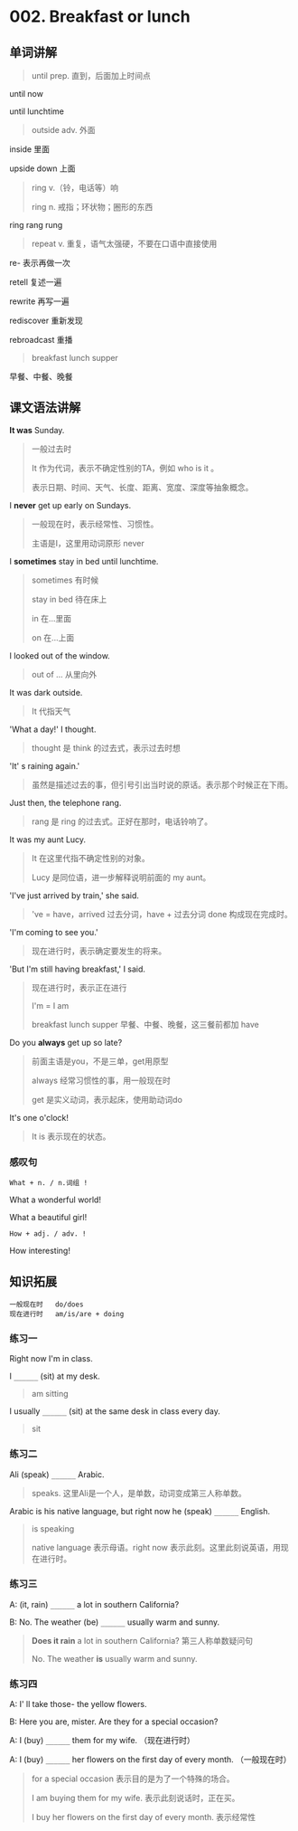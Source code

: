 # 002. Breakfast or lunch

## 单词讲解

> until prep. 直到，后面加上时间点

until now

until lunchtime



> outside adv. 外面

inside 里面

upside down 上面



> ring v.（铃，电话等）响
>
> ring n. 戒指；环状物；圈形的东西

ring  rang  rung



> repeat v. 重复，语气太强硬，不要在口语中直接使用

re- 表示再做一次

retell 复述一遍

rewrite 再写一遍

rediscover 重新发现

rebroadcast 重播



> breakfast  lunch  supper

早餐、中餐、晚餐



## 课文语法讲解

**It was** Sunday.

> 一般过去时
>
> It 作为代词，表示不确定性别的TA，例如 who is it 。
>
> 表示日期、时间、天气、长度、距离、宽度、深度等抽象概念。

I **never** get up early on Sundays.

> 一般现在时，表示经常性、习惯性。
>
> 主语是I，这里用动词原形 never

I **sometimes** stay in bed until lunchtime.

> sometimes 有时候
>
> stay in bed 待在床上
>
> in 在...里面
>
> on 在...上面

I looked out of the window.

> out of ... 从里向外

It was dark outside.

> It 代指天气

'What a day!' I thought.

> thought 是 think 的过去式，表示过去时想

'It' s raining again.'

> 虽然是描述过去的事，但引号引出当时说的原话。表示那个时候正在下雨。

Just then, the telephone rang.

> rang 是 ring 的过去式。正好在那时，电话铃响了。

It was my aunt Lucy.

> It 在这里代指不确定性别的对象。
>
> Lucy 是同位语，进一步解释说明前面的 my aunt。

'I've just arrived by train,' she said.

> 've = have，arrived 过去分词，have + 过去分词 done 构成现在完成时。

'I'm coming to see you.'

> 现在进行时，表示确定要发生的将来。

'But I'm still having breakfast,' I said.

> 现在进行时，表示正在进行
>
> I'm = I am
>
> breakfast  lunch  supper  早餐、中餐、晚餐，这三餐前都加 have 

Do you **always** get up so late?

> 前面主语是you，不是三单，get用原型
>
> always 经常习惯性的事，用一般现在时
>
> get 是实义动词，表示起床，使用助动词do

It's one o'clock!

> It is 表示现在的状态。



### 感叹句

```
What + n. / n.词组 !
```

What a wonderful world!

What a beautiful girl!

```
How + adj. / adv. !
```

How interesting!



## 知识拓展

```
一般现在时   do/does
现在进行时   am/is/are + doing
```



### 练习一

Right now I'm in class.

I  `______`   (sit) at my desk.

> am sitting

I usually  `______`   (sit) at the same desk in class every day.

> sit



### 练习二

Ali (speak)  `______`   Arabic.

> speaks.  这里Ali是一个人，是单数，动词变成第三人称单数。

Arabic is his native language, but right now he  (speak)  `______`    English.

> is speaking
>
> native language 表示母语。right now 表示此刻。这里此刻说英语，用现在进行时。



### 练习三

A: (it, rain) `______` a lot in southern California?

B: No. The weather (be)  `______`  usually warm and sunny.

> **Does it rain** a lot in southern California? 第三人称单数疑问句
>
> No. The weather **is** usually warm and sunny.



### 练习四

A: I' ll take those- the yellow flowers.

B: Here you are, mister. Are they for a special occasion?

A: I (buy) `______` them for my wife. （现在进行时）

A: I (buy) `______` her flowers on the first day of every month. （一般现在时）

> for a special occasion 表示目的是为了一个特殊的场合。
>
> I am buying them for my wife. 表示此刻说话时，正在买。
>
> I buy her flowers on the first day of every month. 表示经常性






























